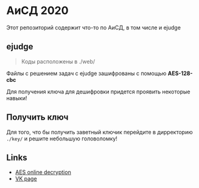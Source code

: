 # АиСД 2020

Этот репозиторий содержит что-то по АиСД, в том числе и ejudge

## ejudge

> Коды расположены в ./web/

Файлы с решением задач с ejudge зашифрованы с помощью **AES-128-cbc**

Для получения ключа для дешифровки придется проявить некоторые навыки!

## Получить ключ

Для того, что бы получить заветный ключик перейдите в дирректорию `./key/` и решите небольшую головоломку!

## Links

- [AES online decryption](https://www.devglan.com/online-tools/aes-encryption-decryption)
- [VK page](https://vk.com/ozonet_t)
